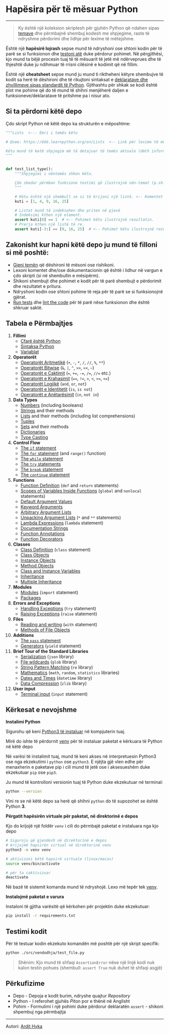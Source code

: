 # Hapësira për të mësuar Python

---

> Ky është një koleksion skriptesh për gjuhën Python që ndahen sipas [temave](#tabela-e-përmbajtjes) dhe përmbajnë shembuj kodesh me shpjegime, raste të ndryshme përdorimi dhe lidhje për lexime të mëtejshme.

Është një **hapësirë lojrash** sepse mund të ndryshoni ose shtoni kodin për të parë se si funksionon dhe [testoni atë](#testing-the-code) duke përdorur pohimet.
Në përgjithësi, kjo mund ta bëjë procesin tuaj të të mësuarit të jetë më ndërveprues dhe të thjeshtë duke ju ndihmuar të rrisni cilësinë e kodimit që në fillim.

Është një **cheatsheet** sepse mund ju mund ti riktheheni këtyre shembujve të kodit sa herë të dëshironi dhe të rikujtoni sintaksat e [deklaratave dhe zhvillimeve sipas standardit të Python](#tabela-e-përmbajtjes). Gjithashtu për shkak se kodi është plot me pohime që do të mund të shihni menjëherë daljen e funksioneve/deklaratave të pritshme pa i nisur ato.

## Si ta përdorni këtë depo

Çdo skript Python në këtë depo ka strukturën e mëposhtme:

```python
"""Lists  <--- Emri i temës këtu

# @see: https://ëëë.learnpython.org/en/Lists  <-- Link për lexime të mëtejshme gjendet këtu

Këtu mund të ketë shpjegim më të detajuar të temës aktuale (dmth informacione të përgjithshme rreth listave).
"""


def test_list_type():
    """Shpjegimi i nëntemës shkon këtu.

    Çdo skedar përmban funksione testimi që ilustrojnë nën-temat (p.sh. llojin e listave, liston metodat).
    """

    # Këtu është një shembull se si të krijoni një listë. <-- Komentet këtu shpjegojnë veprimin
    kuti = [1, 4, 9, 16, 25]

    # Listat mund të indeksohen dhe priten në pjesë
    # Indeksimi kthen një element.
    assert kuti[0] == 1  # <-- Pohimet këtu ilustrojnë rezultatin.
    # Prerja kthen një listë të re.
    assert kuti[-3:] == [9, 16, 25]  # <-- Pohimet këtu ilustrojnë rezultatin.
```

## Zakonisht kur hapni këtë depo ju mund të filloni si më poshtë:

- [Gjeni temën](#tabela-e-përmbajtjes) që dëshironi të mësoni ose rishikoni.
- Lexoni komentet dhe/ose dokumentacionin që është i lidhur në vargun e çdo skripti (si në shembullin e mësipërm).
- Shikoni shembujt dhe pohimet e kodit për të parë shembujt e përdorimit dhe rezultatet e pritura.
- Ndryshoni kodin ose shtoni pohime të reja për të parë se si funksionojnë gjërat.
- [Run tests](#testing-the-code) dhe [lint the code](#linting-the-code) për të parë nëse funksionon dhe është
  shkruar saktë.

## Tabela e Përmbajtjes

1. **Fillimi**
   - [Cfarë është Python](src/fillimi/cfare_eshte_python.md)
   - [Sintaksa Python](src/fillimi/sintaksa_python.md)
   - [Variablat](src/fillimi/test_variables.py)
2. **Operatorët**
   - [Operatorët Aritmetikë](src/operatoret/test_arithmetic.py) (`+`, `-`, `*`, `/`, `//`, `%`, `**`)
   - [Operatorët Bitwise](src/operatoret/test_bitwise.py) (`&`, `|`, `^`, `>>`, `<<`, `~`)
   - [Operatorët e Caktimit](src/operatoret/test_assigment.py) (`=`, `+=`, `-=`, `/=`, `//=` etc.)
   - [Operatorët e Krahasimit](src/operatoret/test_comparison.py) (`==`, `!=`, `>`, `<`, `>=`, `<=`)
   - [Operatorët Logjikë](src/operatoret/test_logical.py) (`and`, `or`, `not`)
   - [Operatorët e Identitetit](src/operatoret/test_identity.py) (`is`, `is not`)
   - [Operatorët e Anëtarësimit](src/operatoret/test_membership.py) (`in`, `not in`)
3. **Data Types**
   - [Numbers](src/data_types/test_numbers.py) (including booleans)
   - [Strings](src/data_types/test_strings.py) and their methods
   - [Lists](src/data_types/test_lists.py) and their methods (including list comprehensions)
   - [Tuples](src/data_types/test_tuples.py)
   - [Sets](src/data_types/test_sets.py) and their methods
   - [Dictionaries](src/data_types/test_dictionaries.py)
   - [Type Casting](src/data_types/test_type_casting.py)
4. **Control Flow**
   - [The `if` statement](src/control_flow/test_if.py)
   - [The `for` statement](src/control_flow/test_for.py) (and `range()` function)
   - [The `while` statement](src/control_flow/test_while.py)
   - [The `try` statements](src/control_flow/test_try.py)
   - [The `break` statement](src/control_flow/test_break.py)
   - [The `continue` statement](src/control_flow/test_continue.py)
5. **Functions**
   - [Function Definition](src/functions/test_function_definition.py) (`def` and `return` statements)
   - [Scopes of Variables Inside Functions](src/functions/test_function_scopes.py) (`global` and `nonlocal` statements)
   - [Default Argument Values](src/functions/test_function_default_arguments.py)
   - [Keyword Arguments](src/functions/test_function_keyword_arguments.py)
   - [Arbitrary Argument Lists](src/functions/test_function_arbitrary_arguments.py)
   - [Unpacking Argument Lists](src/functions/test_function_unpacking_arguments.py) (`*` and `**` statements)
   - [Lambda Expressions](src/functions/test_lambda_expressions.py) (`lambda` statement)
   - [Documentation Strings](src/functions/test_function_documentation_string.py)
   - [Function Annotations](src/functions/test_function_annotations.py)
   - [Function Decorators](src/functions/test_function_decorators.py)
6. **Classes**
   - [Class Definition](src/classes/test_class_definition.py) (`class` statement)
   - [Class Objects](src/classes/test_class_objects.py)
   - [Instance Objects](src/classes/test_instance_objects.py)
   - [Method Objects](src/classes/test_method_objects.py)
   - [Class and Instance Variables](src/classes/test_class_and_instance_variables.py)
   - [Inheritance](src/classes/test_inheritance.py)
   - [Multiple Inheritance](src/classes/test_multiple_inheritance.py)
7. **Modules**
   - [Modules](src/modules/test_modules.py) (`import` statement)
   - [Packages](src/modules/test_packages.py)
8. **Errors and Exceptions**
   - [Handling Exceptions](src/exceptions/test_handle_exceptions.py) (`try` statement)
   - [Raising Exceptions](src/exceptions/test_raise_exceptions.py) (`raise` statement)
9. **Files**
   - [Reading and writing](src/files/test_file_reading.py) (`with` statement)
   - [Methods of File Objects](src/files/test_file_methods.py)
10. **Additions**
    - [The `pass` statement](src/additions/test_pass.py)
    - [Generators](src/additions/test_generators.py) (`yield` statement)
11. **Brief Tour of the Standard Libraries**
    - [Serialization](src/standard_libraries/test_json.py) (`json` library)
    - [File wildcards](src/standard_libraries/test_glob.py) (`glob` library)
    - [String Pattern Matching](src/standard_libraries/test_re.py) (`re` library)
    - [Mathematics](src/standard_libraries/test_math.py) (`math`, `random`, `statistics` libraries)
    - [Dates and Times](src/standard_libraries/test_datetime.py) (`datetime` library)
    - [Data Compression](src/standard_libraries/test_zlib.py) (`zlib` library)
12. **User input**
    - [Terminal input](src/user_input/test_input.py) (`input` statement)

## Kërkesat e nevojshme

**Instalimi Python**

Sigurohu që keni [Python3 të instaluar](https://realpython.com/installing-python/) në kompjuterin tuaj.

Mirë do ishte të përdornit [venv](https://docs.python.org/3/library/venv.html) për të instaluar paketat e kërkuara të Python në këtë depo

Në varësi të instalimit tuaj, mund të keni akses në interpretuesin Python3 ose nga
ekzekutimi i `python` ose `python3`. E njëjta gjë vlen edhe për menaxherin
e paketave pip i cili mund të jetë ose i aksesueshëm duke ekzekutuar `pip` ose `pip3`.

Ju mund të kontrolloni versionin tuaj të Python duke ekzekutuar në terminal:

```bash
python --version
```

Vini re se në këtë depo sa herë që shihni `python` do të supozohet se është Python **3**.

**Përgatit hapësirën virtuale për paketat, në direktorinë e depos**

Kjo do krijojë një foldër `venv` i cili do përmbajë paketat e instaluara nga kjo depo

```bash
# Siguroju që gjendesh në direktorinë e depos
# krijojmë hapsirën virtual në direktorinë venv
python3 -m venv venv

# aktivizoni këtë hapsirë virtuale (linux/macos)
source venv/bin/activate

# për ta caktivizuar
deactivate
```

Në bazë të sistemit komanda mund të ndryshojë. Lexo më tepër tek [venv](https://docs.python.org/3/library/venv.html).

**Instalojmë paketat e varura**

Instaloni të gjitha varësitë që kërkohen për projektin duke ekzekutuar:

```bash
pip install -r requirements.txt
```

## Testimi kodit

Për të testuar kodin ekzekuto komandën më poshtë për një skript specifik:

```bash
python ./src/vendodhja/test_file.py
```

> Shënim: Kjo mund të shfaqi `AssertionError` nëse një linjë kodi nuk kalon testin pohues (shembull: `assert True` nuk duhet të shfaqi asgjë)

## Përkufizime

- Depo - Depoja e kodit burim, ndryshe quajtur _Repository_
- Python - I referohet gjuhës _Piton_ por e thënë në Anglisht
- Pohim - Formulimi i një pohimi duke përdorur deklaratën `assert` - shikoni shpembuj nga përmbajtja

---

Autori: [Ardit Hyka](https://ardit.bio.link)
